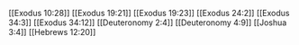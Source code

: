 [[Exodus 10:28]]
[[Exodus 19:21]]
[[Exodus 19:23]]
[[Exodus 24:2]]
[[Exodus 34:3]]
[[Exodus 34:12]]
[[Deuteronomy 2:4]]
[[Deuteronomy 4:9]]
[[Joshua 3:4]]
[[Hebrews 12:20]]
